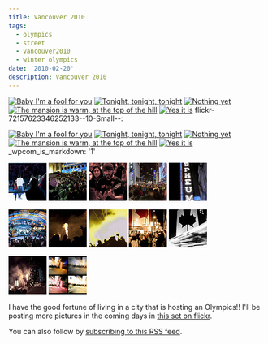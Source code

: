 ```yaml
---
title: Vancouver 2010
tags:
  - olympics
  - street
  - vancouver2010
  - winter olympics
date: '2010-02-20'
description: Vancouver 2010
---
```

[![Baby I'm a fool for you](http://farm5.static.flickr.com/4037/4371599587_c0214176ab_m.jpg)][0] [![Tonight, tonight, tonight](http://farm5.static.flickr.com/4038/4372353070_f5d5c6f6f0_m.jpg)][1] [![Nothing yet](http://farm5.static.flickr.com/4047/4371604001_342e21ba19_m.jpg)][2] [![The mansion is warm, at the top of the hill](http://farm5.static.flickr.com/4025/4371605033_9ef665596a_m.jpg)][3] [![Yes it is](http://farm3.static.flickr.com/2779/4372356542_1b4c1b02fd_m.jpg)][4] flickr-72157623346252133--10-Small--: 

[![Baby I'm a fool for you](http://farm5.static.flickr.com/4037/4371599587_c0214176ab_m.jpg)][0] [![Tonight, tonight, tonight](http://farm5.static.flickr.com/4038/4372353070_f5d5c6f6f0_m.jpg)][1] [![Nothing yet](http://farm5.static.flickr.com/4047/4371604001_342e21ba19_m.jpg)][2] [![The mansion is warm, at the top of the hill](http://farm5.static.flickr.com/4025/4371605033_9ef665596a_m.jpg)][3] [![Yes it is](http://farm3.static.flickr.com/2779/4372356542_1b4c1b02fd_m.jpg)][4] \_wpcom\_is\_markdown: '1'

[![Yes it is](/images/4372356542_1b4c1b02fd_s.jpg)][5] [![The mansion is warm, at the top of the hill](/images/4371605033_9ef665596a_s.jpg)][3] [![Nothing yet](/images/4371604001_342e21ba19_s.jpg)][2] [![Tonight, tonight, tonight](/images/4372353070_f5d5c6f6f0_s.jpg)][6] [![Baby I'm a fool for you](/images/4371599587_c0214176ab_s.jpg)][7]

[![Are you going to?!](/images/4374623418_2cca5522d8_s.jpg)][8] [![You ain't seen nothing yet](/images/4373867949_8552c109ba_s.jpg)][9] [![At the zoo](/images/4373866355_8baf725611_s.jpg)][10] [![Georgia on my mind](/images/4373864857_5436c7dc27_s.jpg)][11] [![This is Howe do it](/images/4374615378_3bfb75de2a_s.jpg)][12]

[![Dechire](/images/4373860945_6078391384_s.jpg)][13] [![Can You Please Crawl Out Your Window?](/images/4374612406_a132fcd310_s.jpg)][14]

I have the good fortune of living in a city that is hosting an Olympics!! I'll be posting more pictures in the coming days in [this set on flickr][15].

You can also follow by [subscribing to this RSS feed][16].

[0]: http://www.flickr.com/photos/shvelmur/4371599587/ "Baby I'm a fool for you - by Melody Gardot"
[1]: http://www.flickr.com/photos/shvelmur/4372353070/ "Tonight, tonight, tonight - by Genesis"
[2]: http://www.flickr.com/photos/shvelmur/4371604001/ "Nothing yet"
[3]: http://www.flickr.com/photos/shvelmur/4371605033/ "The mansion is warm, at the top of the hill"
[4]: http://www.flickr.com/photos/shvelmur/4372356542/ "Yes it is - by The Beatles"
[5]: http://www.flickr.com/photos/shvelmur/4372356542/ "Yes it is"
[6]: http://www.flickr.com/photos/shvelmur/4372353070/ "Tonight, tonight, tonight"
[7]: http://www.flickr.com/photos/shvelmur/4371599587/ "Baby I'm a fool for you"
[8]: http://www.flickr.com/photos/shvelmur/4374623418/ "Are you going to?!"
[9]: http://www.flickr.com/photos/shvelmur/4373867949/ "You ain't seen nothing yet"
[10]: http://www.flickr.com/photos/shvelmur/4373866355/ "At the zoo"
[11]: http://www.flickr.com/photos/shvelmur/4373864857/ "Georgia on my mind"
[12]: http://www.flickr.com/photos/shvelmur/4374615378/ "This is Howe do it"
[13]: http://www.flickr.com/photos/shvelmur/4373860945/ "Dechire"
[14]: http://www.flickr.com/photos/shvelmur/4374612406/ "Can You Please Crawl Out Your Window?"
[15]: http://www.flickr.com/photos/shvelmur/sets/72157623346252133/
[16]: http://api.flickr.com/services/feeds/photoset.gne?set=72157623346252133&nsid=22535384@N00&lang=en-us
